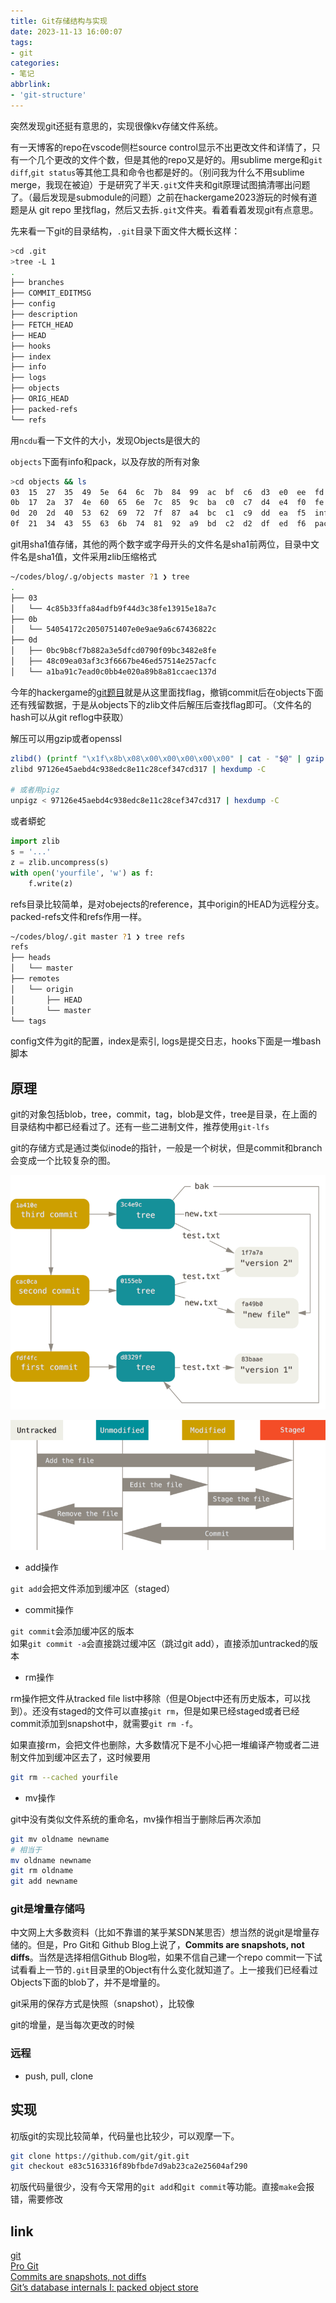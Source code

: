 ```yaml
---
title: Git存储结构与实现
date: 2023-11-13 16:00:07
tags:
- git
categories:
- 笔记
abbrlink:
- 'git-structure'
---
```

突然发现git还挺有意思的，实现很像kv存储文件系统。
<!-- more -->

有一天博客的repo在vscode侧栏source control显示不出更改文件和详情了，只有一个几个更改的文件个数，但是其他的repo又是好的。用sublime merge和`git diff`,`git status`等其他工具和命令也都是好的。（别问我为什么不用sublime merge，我现在被迫）于是研究了半天`.git`文件夹和git原理试图搞清哪出问题了。（最后发现是submodule的问题）之前在hackergame2023游玩的时候有道题是从 git repo 里找flag，然后又去拆`.git`文件夹。看着看着发现git有点意思。

先来看一下git的目录结构，`.git`目录下面文件大概长这样：

```bash
>cd .git
>tree -L 1
.
├── branches
├── COMMIT_EDITMSG
├── config
├── description
├── FETCH_HEAD
├── HEAD
├── hooks
├── index
├── info
├── logs
├── objects
├── ORIG_HEAD
├── packed-refs
└── refs
```

用`ncdu`看一下文件的大小，发现Objects是很大的

`objects`下面有info和pack，以及存放的所有对象

```bash
>cd objects && ls
03  15  27  35  49  5e  64  6c  7b  84  99  ac  bf  c6  d3  e0  ee  fd
0b  17  2a  37  4e  60  65  6e  7c  85  9c  ba  c0  c7  d4  e4  f0  fe
0d  20  2d  40  53  62  69  72  7f  87  a4  bc  c1  c9  dd  ea  f5  info
0f  21  34  43  55  63  6b  74  81  92  a9  bd  c2  d2  df  ed  f6  pack
```

git用sha1值存储，其他的两个数字或字母开头的文件名是sha1前两位，目录中文件名是sha1值，文件采用zlib压缩格式

```bash
~/codes/blog/.g/objects master ?1 ❯ tree                               7s
.
├── 03
│   └── 4c85b33ffa84adfb9f44d3c38fe13915e18a7c
├── 0b
│   └── 54054172c2050751407e0e9ae9a6c67436822c
├── 0d
│   ├── 0bc9b8cf7b882a3e5dfcd0790f09bc3482e8fe
│   ├── 48c09ea03af3c3f6667be46ed57514e257acfc
│   └── a1ba91c7ead0c0bb4e020a89b8a81ccaec137d
```

今年的hackergame的[git题目](https://github.com/USTC-Hackergame/hackergame2023-writeups/blob/master/official/Git%20Git!/README.md)就是从这里面找flag，撤销commit后在objects下面还有残留数据，于是从objects下的zlib文件后解压后查找flag即可。（文件名的hash可以从git reflog中获取）

解压可以用gzip或者openssl

```bash
zlibd() (printf "\x1f\x8b\x08\x00\x00\x00\x00\x00" | cat - "$@" | gzip -dc)
zlibd 97126e45aebd4c938edc8e11c28cef347cd317 | hexdump -C

# 或者用pigz
unpigz < 97126e45aebd4c938edc8e11c28cef347cd317 | hexdump -C
```

或者蟒蛇

```python
import zlib
s = '...'
z = zlib.uncompress(s)
with open('yourfile', 'w') as f:
    f.write(z)
```

refs目录比较简单，是对obejects的reference，其中origin的HEAD为远程分支。packed-refs文件和refs作用一样。

```bash
~/codes/blog/.git master ?1 ❯ tree refs        
refs
├── heads
│   └── master
├── remotes
│   └── origin
│       ├── HEAD
│       └── master
└── tags
```

config文件为git的配置，index是索引, logs是提交日志，hooks下面是一堆bash脚本

## 原理

git的对象包括blob，tree，commit，tag，blob是文件，tree是目录，在上面的目录结构中都已经看过了。还有一些二进制文件，推荐使用`git-lfs`

git的存储方式是通过类似inode的指针，一般是一个树状，但是commit和branch会变成一个比较复杂的图。

![pointer](git-structure/image.png)  

![git](git-structure/image-1.png)  

- add操作

`git add`会把文件添加到缓冲区（staged）

- commit操作

`git commit`会添加缓冲区的版本  
如果`git commit -a`会直接跳过缓冲区（跳过git add），直接添加untracked的版本

- rm操作

rm操作把文件从tracked file list中移除（但是Object中还有历史版本，可以找到）。还没有staged的文件可以直接`git rm`，但是如果已经staged或者已经commit添加到snapshot中，就需要`git rm -f`。

如果直接rm，会把文件也删除，大多数情况下是不小心把一堆编译产物或者二进制文件加到缓冲区去了，这时候要用

```bash
git rm --cached yourfile
```

- mv操作

git中没有类似文件系统的重命名，mv操作相当于删除后再次添加

```bash
git mv oldname newname
# 相当于
mv oldname newname
git rm oldname
git add newname
```

### git是增量存储吗

中文网上大多数资料（比如不靠谱的某乎某SDN某思否）想当然的说git是增量存储的。但是，Pro Git和 Github Blog上说了，**Commits are snapshots, not diffs**。当然是选择相信Github Blog啦，如果不信自己建一个repo commit一下试试看看上一节的`.git`目录里的Object有什么变化就知道了。上一接我们已经看过Objects下面的blob了，并不是增量的。



git采用的保存方式是快照（snapshot），比较像

git的增量，是当每次更改的时候


### 远程

- push, pull, clone


## 实现

初版git的实现比较简单，代码量也比较少，可以观摩一下。

```bash
git clone https://github.com/git/git.git
git checkout e83c5163316f89bfbde7d9ab23ca2e25604af290
```

初版代码量很少，没有今天常用的`git add`和`git commit`等功能。直接`make`会报错，需要修改

## link

[git](https://github.com/git/git)  
[Pro Git](https://git-scm.com/book)  
[Commits are snapshots, not diffs](https://github.blog/2020-12-17-commits-are-snapshots-not-diffs/)  
[Git’s database internals I: packed object store](https://github.blog/2022-08-29-gits-database-internals-i-packed-object-store/)  